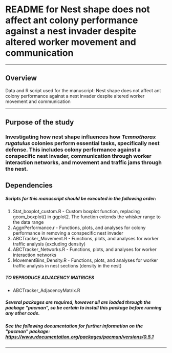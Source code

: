 # README for Nest shape does not affect ant colony performance against a nest invader despite altered worker movement and communication

***

## Overview
Data and R script used for the manuscript: Nest shape does not affect ant colony performance against a nest invader despite altered worker movement and communication

***

## Purpose of the study
### Investigating how nest shape influences how _Temnothorax rugatulus_ colonies perform essential tasks, specifically nest defense. This includes colony performance against a conspecific nest invader, communication through worker interaction networks, and movement and traffic jams through the nest. 

## Dependencies 
##### Scripts for this manuscript should be executed in the following order: 
1. Stat_boxplot_custom.R - Custom boxplot function, replacing geom_boxplot() in ggplot2. The function extends the whisker range to the data range
2. AggnPerformance.r - Functions, plots, and analyses for colony performance in removing a conspecific nest invader
3. ABCTracker_Movement.R - Functions, plots, and analyses for worker traffic analysis (excluding density)
4. ABCTracker_Networks.R - Functions, plots, and analyses for worker interaction networks
5. MovementBins_Density.R - Functions, plots, and analyses for worker traffic analysis in nest sections (density in the nest)

##### TO REPRODUCE ADJACENCY MATRICES
* ABCTracker_AdjacencyMatrix.R

##### Several packages are required, however all are loaded through the package "pacman", so be certain to install this package before running any other code.
##### See the following documentation for further information on the "pacman" package: https://www.rdocumentation.org/packages/pacman/versions/0.5.1 

***
